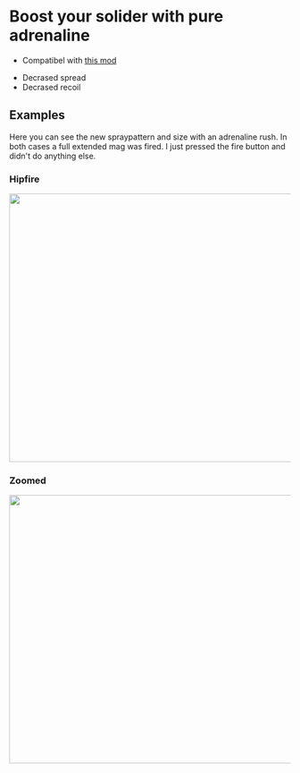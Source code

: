 # Boost your solider with pure adrenaline
* Compatibel with [this mod](https://github.com/Maxinger15/VU-Killstreak) 
- Decrased spread
- Decrased recoil

## Examples

Here you can see the new spraypattern and size with an adrenaline rush.
In both cases a full extended mag was fired. I just pressed the fire button and didn't do anything else.
### Hipfire

<img src="./github_styles/example.png" width="854" height="480">


### Zoomed
<img src="./github_styles/example_zoom.PNG" width="854" height="480">
